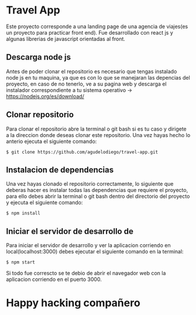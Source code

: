 # Travel App
Este proyecto corresponde a una landing page de una agencia de viajes(es un proyecto para practicar front end).
Fue desarrollado con react js y algunas librerias de javascript orientadas al front.


## Descarga node js
Antes de poder clonar el repositorio es necesario que tengas instalado node js en tu maquina, ya que es con lo que se manejaran las depencias del proyecto, en caso de no tenerlo, ve a su pagina web y descarga el instalador correspondiente a tu sistema operativo -> https://nodejs.org/es/download/


## Clonar repositorio
Para clonar el repositorio abre la terminal o git bash si es tu caso y dirigete a la direccion donde deseas clonar este repositorio. 
Una vez hayas hecho lo anterio ejecuta el siguiente comando:
```
$ git clone https://github.com/agudelodiego/travel-app.git
```

## Instalacion de dependencias
Una vez hayas clonado el repositorio correctamente, lo siguiente que deberas hacer es instalar todas las dependencias que requiere el proyecto, para ello debes abrir la terminal o git bash dentro del directorio del proyecto y ejecuta el siguiente comando:
```
$ npm install
```


## Iniciar el servidor de desarrollo de
Para iniciar el servidor de desarrollo y ver la aplicacion corriendo en local(localhost:3000) debes ejecutar el siguiente comando en la terminal:
```
$ npm start
```
Si todo fue correscto se te debio de abrir el navegador web con la aplicacion corriendo en el puerto 3000.

# Happy hacking compañero

